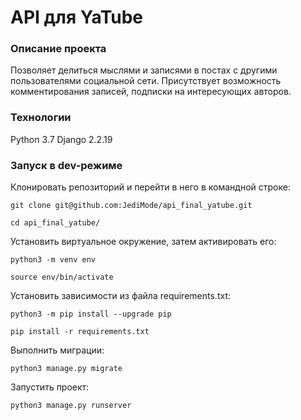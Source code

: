 # API для YaTube
### Описание проекта
Позволяет делиться мыслями и записями в постах с другими пользователями социальной сети.
Присутствует возможность комментирования записей, подписки на интересующих авторов.
### Технологии
Python 3.7
Django 2.2.19
### Запуск в dev-режиме
Клонировать репозиторий и перейти в него в командной строке:
```
git clone git@github.com:JediMode/api_final_yatube.git
```
```
cd api_final_yatube/
```
Установить виртуальное окружение, затем активировать его:
```
python3 -m venv env
```
```
source env/bin/activate
```
Установить зависимости из файла requirements.txt:
```
python3 -m pip install --upgrade pip
```
```
pip install -r requirements.txt
```
Выполнить миграции:
```
python3 manage.py migrate
```
Запустить проект:
```
python3 manage.py runserver
```
